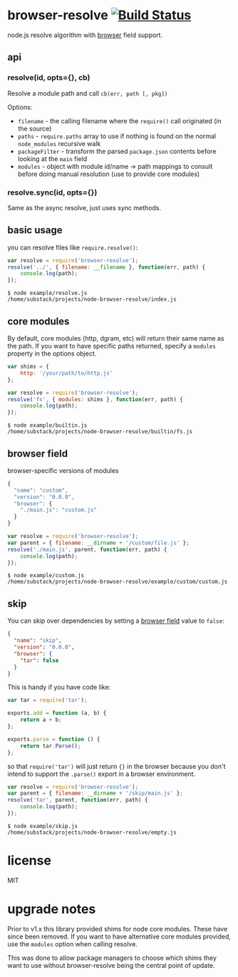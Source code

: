 # browser-resolve [![Build Status](https://travis-ci.org/defunctzombie/node-browser-resolve.png?branch=master)](https://travis-ci.org/defunctzombie/node-browser-resolve)

node.js resolve algorithm with [browser](https://gist.github.com/defunctzombie/4339901) field support.

## api

### resolve(id, opts={}, cb)

Resolve a module path and call `cb(err, path [, pkg])`

Options:

* `filename` - the calling filename where the `require()` call originated (in the source)
* `paths` - `require.paths` array to use if nothing is found on the normal `node_modules` recursive walk
* `packageFilter` - transform the parsed `package.json` contents before looking at the `main` field
* `modules` - object with module id/name -> path mappings to consult before doing manual resolution (use to provide core modules)

### resolve.sync(id, opts={})

Same as the async resolve, just uses sync methods.

## basic usage

you can resolve files like `require.resolve()`:
``` js
var resolve = require('browser-resolve');
resolve('../', { filename: __filename }, function(err, path) {
    console.log(path);
});
```

```
$ node example/resolve.js
/home/substack/projects/node-browser-resolve/index.js
```

## core modules

By default, core modules (http, dgram, etc) will return their same name as the path. If you want to have specific paths returned, specify a `modules` property in the options object.

``` js
var shims = {
    http: '/your/path/to/http.js'
};

var resolve = require('browser-resolve');
resolve('fs', { modules: shims }, function(err, path) {
    console.log(path);
});
```

```
$ node example/builtin.js
/home/substack/projects/node-browser-resolve/builtin/fs.js
```

## browser field
browser-specific versions of modules

``` js
{
  "name": "custom",
  "version": "0.0.0",
  "browser": {
    "./main.js": "custom.js"
  }
}
```

``` js
var resolve = require('browser-resolve');
var parent = { filename: __dirname + '/custom/file.js' };
resolve('./main.js', parent, function(err, path) {
    console.log(path);
});
```

```
$ node example/custom.js
/home/substack/projects/node-browser-resolve/example/custom/custom.js
```

## skip

You can skip over dependencies by setting a
[browser field](https://gist.github.com/defunctzombie/4339901)
value to `false`:

``` json
{
  "name": "skip",
  "version": "0.0.0",
  "browser": {
    "tar": false
  }
}
```

This is handy if you have code like:

``` js
var tar = require('tar');

exports.add = function (a, b) {
    return a + b;
};

exports.parse = function () {
    return tar.Parse();
};
```

so that `require('tar')` will just return `{}` in the browser because you don't
intend to support the `.parse()` export in a browser environment.

``` js
var resolve = require('browser-resolve');
var parent = { filename: __dirname + '/skip/main.js' };
resolve('tar', parent, function(err, path) {
    console.log(path);
});
```

```
$ node example/skip.js
/home/substack/projects/node-browser-resolve/empty.js
```

# license

MIT

# upgrade notes

Prior to v1.x this library provided shims for node core modules. These have since been removed. If you want to have alternative core modules provided, use the `modules` option when calling resolve.

This was done to allow package managers to choose which shims they want to use without browser-resolve being the central point of update.
